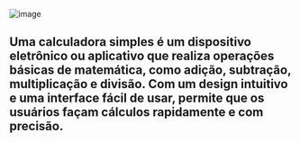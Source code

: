 ![image](https://github.com/user-attachments/assets/343bb272-30d0-4983-8531-500ec945431c)
## Uma calculadora simples é um dispositivo eletrônico ou aplicativo que realiza operações básicas de matemática, como adição, subtração, multiplicação e divisão. Com um design intuitivo e uma interface fácil de usar, permite que os usuários façam cálculos rapidamente e com precisão.
